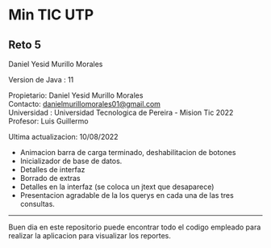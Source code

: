 # Min TIC UTP  
## Reto 5
Daniel Yesid Murillo Morales

Version de Java : 11  

Propietario: Daniel Yesid Murillo Morales  
Contacto: danielmurillomorales01@gmail.com  
Universidad : Universidad Tecnologica de Pereira - Mision Tic 2022  
Profesor: Luis Guillermo

Ultima actualizacion: 10/08/2022
- Animacion barra de carga terminado, deshabilitacion de botones
- Inicializador de base de datos.
- Detalles de interfaz
- Borrado de extras
- Detalles en la interfaz (se coloca un jtext que desaparece)
- Presentacion agradable de la los querys en cada una de las tres consultas.
***
Buen dia en este repositorio puede encontrar todo el codigo empleado para realizar la aplicacion para visualizar los reportes.

